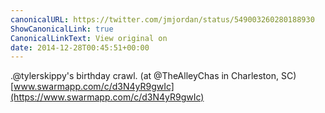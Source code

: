 ```yaml
---
canonicalURL: https://twitter.com/jmjordan/status/549003260280188930
ShowCanonicalLink: true
CanonicalLinkText: View original on
date: 2014-12-28T00:45:51+00:00
---
```

.@tylerskippy's birthday crawl. (at @TheAlleyChas in Charleston, SC) [www.swarmapp.com/c/d3N4yR9gwIc](https://www.swarmapp.com/c/d3N4yR9gwIc)